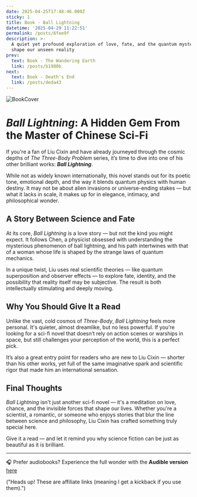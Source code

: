 ```yaml
---
date: 2025-04-25T17:48:46.000Z
sticky: 1
title: Book - Ball Lightning
datetime: '2025-04-29 11:22:51'
permalink: /posts/6fee9f
description: >-
  A quiet yet profound exploration of love, fate, and the quantum mysteries that
  shape our unseen reality
prev:
  text: Book - The Wandering Earth
  link: /posts/b1980b
next:
  text: Book - Death's End
  link: /posts/deda43
---
```


![BookCover](https://m.media-amazon.com/images/I/918irml3h9L._SX385_.jpg)

# *Ball Lightning*: A Hidden Gem From the Master of Chinese Sci-Fi

If you're a fan of Liu Cixin and have already journeyed through the cosmic depths of *The Three-Body Problem* series, it’s time to dive into one of his other brilliant works: ***Ball Lightning***.

While not as widely known internationally, this novel stands out for its poetic tone, emotional depth, and the way it blends quantum physics with human destiny. It may not be about alien invasions or universe-ending stakes — but what it lacks in scale, it makes up for in elegance, intimacy, and philosophical wonder.

## A Story Between Science and Fate

At its core, *Ball Lightning* is a love story — but not the kind you might expect. It follows Chen, a physicist obsessed with understanding the mysterious phenomenon of ball lightning, and his path intertwines with that of a woman whose life is shaped by the strange laws of quantum mechanics.

In a unique twist, Liu uses real scientific theories — like quantum superposition and observer effects — to explore fate, identity, and the possibility that reality itself may be subjective. The result is both intellectually stimulating and deeply moving.

## Why You Should Give It a Read

Unlike the vast, cold cosmos of *Three-Body*, *Ball Lightning* feels more personal. It's quieter, almost dreamlike, but no less powerful. If you’re looking for a sci-fi novel that doesn’t rely on action scenes or warships in space, but still challenges your perception of the world, this is a perfect pick.

It’s also a great entry point for readers who are new to Liu Cixin — shorter than his other works, yet full of the same imaginative spark and scientific rigor that made him an international sensation.

## Final Thoughts

*Ball Lightning* isn't just another sci-fi novel — it's a meditation on love, chance, and the invisible forces that shape our lives. Whether you're a scientist, a romantic, or someone who enjoys stories that blur the line between science and philosophy, Liu Cixin has crafted something truly special here.

Give it a read — and let it remind you why science fiction can be just as beautiful as it is brilliant.

---

🎧 Prefer audiobooks? Experience the full wonder with the **Audible version** [here](https://amzn.to/4jsMqBD)

("Heads up! These are affiliate links (meaning I get a kickback if you use them).")
